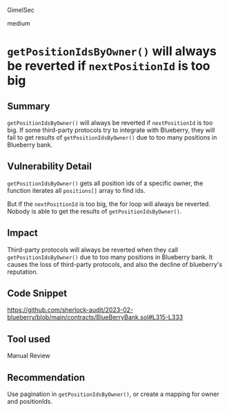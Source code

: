 GimelSec

medium

# `getPositionIdsByOwner()` will always be reverted if `nextPositionId` is too big

## Summary

`getPositionIdsByOwner()` will always be reverted if `nextPositionId` is too big. If some third-party protocols try to integrate with Blueberry, they will fail to get results of `getPositionIdsByOwner()` due to too many positions in Blueberry bank.

## Vulnerability Detail

`getPositionIdsByOwner()` gets all position ids of a specific owner, the function iterates all `positions[]` array to find ids.

But if the `nextPositionId` is too big, the for loop will always be reverted. Nobody is able to get the results of `getPositionIdsByOwner()`.

## Impact

Third-party protocols will always be reverted when they call `getPositionIdsByOwner()` due to too many positions in Blueberry bank. It causes the loss of third-party protocols, and also the decline of blueberry's reputation.

## Code Snippet

https://github.com/sherlock-audit/2023-02-blueberry/blob/main/contracts/BlueBerryBank.sol#L315-L333

## Tool used

Manual Review

## Recommendation

Use pagination in `getPositionIdsByOwner()`, or create a mapping for owner and positionIds.
